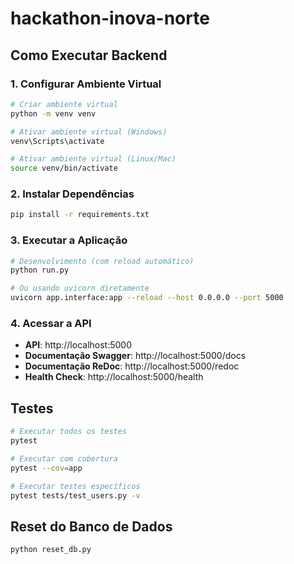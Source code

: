 # hackathon-inova-norte

## Como Executar Backend

### 1. Configurar Ambiente Virtual

```bash
# Criar ambiente virtual
python -m venv venv

# Ativar ambiente virtual (Windows)
venv\Scripts\activate

# Ativar ambiente virtual (Linux/Mac)
source venv/bin/activate
```

### 2. Instalar Dependências

```bash
pip install -r requirements.txt
```

### 3. Executar a Aplicação

```bash
# Desenvolvimento (com reload automático)
python run.py

# Ou usando uvicorn diretamente
uvicorn app.interface:app --reload --host 0.0.0.0 --port 5000
```

### 4. Acessar a API

- **API**: http://localhost:5000
- **Documentação Swagger**: http://localhost:5000/docs
- **Documentação ReDoc**: http://localhost:5000/redoc
- **Health Check**: http://localhost:5000/health

## Testes

```bash
# Executar todos os testes
pytest

# Executar com cobertura
pytest --cov=app

# Executar testes específicos
pytest tests/test_users.py -v
```

## Reset do Banco de Dados

```bash
python reset_db.py
